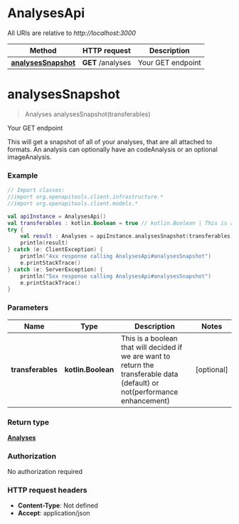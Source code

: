 # AnalysesApi

All URIs are relative to *http://localhost:3000*

Method | HTTP request | Description
------------- | ------------- | -------------
[**analysesSnapshot**](AnalysesApi.md#analysesSnapshot) | **GET** /analyses | Your GET endpoint


<a name="analysesSnapshot"></a>
# **analysesSnapshot**
> Analyses analysesSnapshot(transferables)

Your GET endpoint

This will get a snapshot of all of your analyses, that are all attached to formats. An analysis can optionally have an codeAnalysis or an optional imageAnalysis.

### Example
```kotlin
// Import classes:
//import org.openapitools.client.infrastructure.*
//import org.openapitools.client.models.*

val apiInstance = AnalysesApi()
val transferables : kotlin.Boolean = true // kotlin.Boolean | This is a boolean that will decided if we are want to return the transferable data (default) or not(performance enhancement)
try {
    val result : Analyses = apiInstance.analysesSnapshot(transferables)
    println(result)
} catch (e: ClientException) {
    println("4xx response calling AnalysesApi#analysesSnapshot")
    e.printStackTrace()
} catch (e: ServerException) {
    println("5xx response calling AnalysesApi#analysesSnapshot")
    e.printStackTrace()
}
```

### Parameters

Name | Type | Description  | Notes
------------- | ------------- | ------------- | -------------
 **transferables** | **kotlin.Boolean**| This is a boolean that will decided if we are want to return the transferable data (default) or not(performance enhancement) | [optional]

### Return type

[**Analyses**](Analyses.md)

### Authorization

No authorization required

### HTTP request headers

 - **Content-Type**: Not defined
 - **Accept**: application/json

